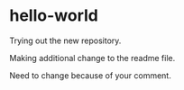 # hello-world


Trying out the new repository.

Making additional change to the readme file.


Need to change because of your comment.
